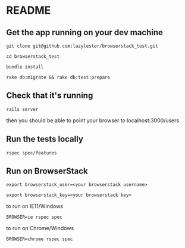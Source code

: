 # README
## Get the app running on your dev machine

`git clone git@github.com:lazylester/browserstack_test.git`

`cd browserstack_test`

`bundle install`

`rake db:migrate && rake db:test:prepare`

## Check that it's running

`rails server`

then you should be able to point your browser to localhost:3000/users

## Run the tests locally

`rspec spec/features`

## Run on BrowserStack

```
export browserstack_user=<your browserstack username>
```
```
export browserstack_key=<your browserstack key>
```

to run on IE11/Windows
```
BROWSER=ie rspec spec
```

to run on Chrome/Windows
```
BROWSER=chrome rspec spec
```
